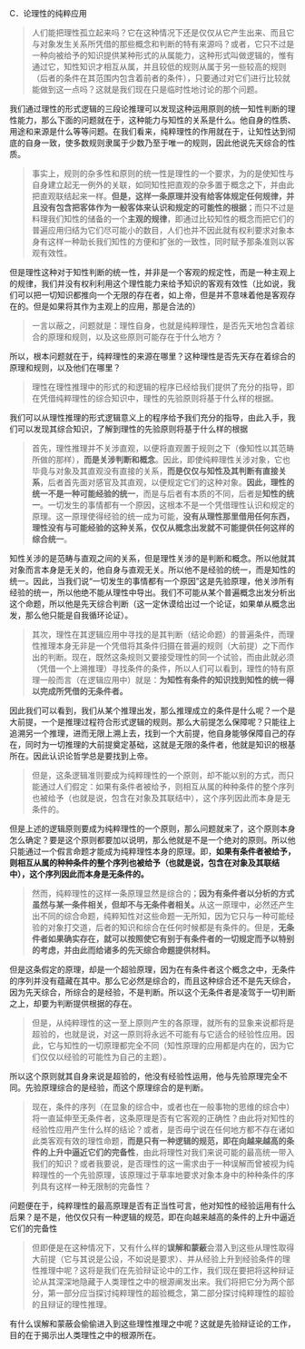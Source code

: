 <p>C．论理性的纯粹应用</p><blockquote>人们能把理性孤立起来吗？它在这种情况下还是仅仅从它产生出来、而且它与对象发生关系所凭借的那些概念和判断的特有来源吗？或者，它只不过是一种向被给予的知识提供某种形式的从属能力，这种形式叫做逻辑的，惟有通过它，知性知识才相互从属，并且较低的规则从属于另一些较高的规则（后者的条件在其范围内包含着前者的条件），只要通过对它们进行比较就能做到这一点吗？这就是我们现在只是临时性地讨论的那个问题。</blockquote><p>我们通过理性的形式逻辑的三段论推理可以发现这种运用原则的统一知性判断的理性能力，那么下面的问题就在于，这种能力与知性的关系是什么。他自身的性质、用途和来源是什么等等问题。在我们看来，纯粹理性的作用就在于，让知性达到彻底的自身一致，使多数规则隶属于少数乃至于唯一的规则，因此他说先天综合的性质。</p><blockquote>事实上，规则的杂多性和原则的统一性是理性的一个要求，为的是使知性与自身建立起无一例外的关联，如同知性把直观的杂多置于概念之下，并由此把直观联结起来一样。<b>但是，这样一条原理并没有给客体规定任何规律，并且没有包含把客体作为一般客体来认识和规定的可能性的根据</b>；而只不过是料理我们知性的储备的一个<b>主观的规律</b>，即通过比较知性的概念而把它们的普遍应用归结为它们尽可能小的数目，人们也并不因此就有权利要求对象本身有这样一种助长我们知性的方便和扩张的一致性，同时赋予那条准则以客观有效性。</blockquote><p>但是理性这种对于知性判断的统一性，并非是一个客观的规定性，而是一种主观上的规律，我们并没有权利利用这个理性能力来给予知识的客观有效性（比如说，我们可以把一切知识都推向一个无限的存在者，如上帝，但是并不意味着他是客观存在的。但是如果将其作为主观上的应用，那是合法的）</p><blockquote>一言以蔽之，问题就是：理性自身，也就是纯粹理性，是否先天地包含着综合的原理和规则，以及这些原则可能存在于什么地方？</blockquote><p>所以，根本问题就在于，纯粹理性的来源在哪里？这种理性是否先天存在着综合的原理和规则，以及他们在哪里？</p><blockquote>理性在理性推理中的形式的和逻辑的程序已经给我们提供了充分的指导，即在凭借纯粹理性的综合知识中，理性的先验原则将基于什么样的根据。</blockquote><p>我们可以从理性推理的形式逻辑意义上的程序给予我们充分的指导，由此入手，我们可以发现其综合知识，了解到理性的先验原则将基于什么样的根据</p><blockquote>首先，理性推理并不关涉直观，以便将直观置于规则之下（像知性以其范畴所做的那样），<b>而是关涉判断和概念</b>。因此，即使纯粹理性关涉对象，它也毕竟与对象及其直观没有直接的关系，<b>而是仅仅与知性及其判断有直接关系</b>，后者首先面对感官及其直观，以便规定它们的这种对象。<b>因此，理性的统一不是一种可能经验的统一</b>，而是与后者有本质的不同，后者是<b>知性的统一</b>。一切发生的事情都有一个原因，这根本不是一个凭借理性认识和规定的原理。这一原理使得经验的统一成为可能，<b>没有从理性那里借用任何东西，理性没有与可能经验的这种关系，仅仅从概念出发就不可能提供任何这样的综合统一</b>。</blockquote><p>知性关涉的是范畴与直观之间的关系，但是理性关涉的是判断和概念。所以他就其对象而言本身是无关的，他自身与直观无关。所以他不是经验的统一，而是知性的统一。因此，当我们说“一切发生的事情都有一个原因”这是先验原理，他关涉所有经验的统一，所以他绝不能从理性中导出。我们不可能从某个普遍概念出发分析出这个命题，所以他是先天综合判断（这一定休谟给出过一个论证，如果单从概念出发，那么他只能是自我循环论证）。</p><blockquote>其次，理性在其逻辑应用中寻找的是其判断（结论命题）的普遍条件，而理性推理本身无非是一个凭借将其条件归摄在普遍的规则（大前提）之下而作出的判断。现在，既然这条规则又要接受理性的同一个试验，而由此就必须（凭借一个上溯推理）寻找条件的条件，所以人们可以看到，理性的特有原理一般而言（在逻辑应用中）就是：<b>为知性有条件的知识找到知性的统一得以完成所凭借的无条件者。</b></blockquote><p>因此我们可以看到，我们从某个推理出发，那么推理成立的条件是什么呢？一个是大前提，一个是推理过程符合形式逻辑的规则。那么大前提怎么保障呢？只能往上追溯另一个推理，进而无限上溯上去，找到一个大前提，他自身能够保障自己的存在，同时为一切推理的大前提奠定基础，这就是无限的条件者，他就是知识的根基所在。因此认识论哲学总是要找到上帝。</p><blockquote>但是，这条逻辑准则要成为纯粹理性的一个原则，却不能以别的方式，而只能通过人们假定：如果有条件者被给予，则相互从属的种种条件的整个序列也被给予（也就是说，包含在对象及其联结中），这个序列因此而本身是无条件的。</blockquote><p>但是上述的逻辑原则要成为纯粹理性的一个原则，那么问题就来了，这个原则本身怎么确定？要是这个原则都要加以说明，那么他就是不是一个绝对的原则。所以他只能通过一个假言命题才能成为纯粹理性本身的原理。即，<b>如果有条件者被给予，则相互从属的种种条件的整个序列也被给予（也就是说，包含在对象及其联结中），这个序列因此而本身是无条件的。</b></p><blockquote>然而，纯粹理性的这样一条原理显然是综合的；<b>因为有条件者以分析的方式虽然与某一条件相关，但却不与无条件者相关。</b>从这一原理中，必然还产生出不同的综合命题，纯粹知性对这些命题一无所知，因为它只与一种可能经验的对象打交道，后者的知识和综合在任何时候都是有条件的。但是，<b>无条件者如果确实存在，就可以按照使它有别于有条件者的一切规定而予以特别的考虑，并由此而给诸多的先天综合命题提供材料。</b></blockquote><p>但是这条假定的原理，却是一个超验原理，因为在有条件者这个概念之中，无条件的序列并没有蕴藏在其中。那么它必然是综合的，而且这种综合还不是先天综合，因为先天综合，所综合的是经验，不是判断。所以这个无条件者是凌驾于一切判断之上，却要为判断提供根据的存在。</p><blockquote>但是，从纯粹理性的这一至上原则产生的各原理，就所有的显象来说都将是超验的，也就是说，对这一原则将永远不可能有与它适合的经验性应用。因此，它与知性的一切原理都完全不同（知性原理的应用都是内在的，因为它们仅仅以经验的可能性为自己的主题）。</blockquote><p>所以这个原则就其自身来说是超验的，他没有经验性运用，他与先验原理完全不同。先验原理综合的是经验，而这个原理综合的是判断。</p><blockquote>现在，条件的序列（在显象的综合中，或者也在一般事物的思维的综合中）将一直延伸至无条件者，这条原理是否有它客观的正确性？由此将对知性的经验性应用产生什么样的结论？或者，是否毋宁说在任何地方都不存在诸如此类客观有效的理性命题，<b>而是只有一种逻辑的规范，即在向越来越高的条件的上升中逼近它们的完备性</b>，由此将理性对我们来说可能的最高统一带入我们的知识？或者我要说，是否理性的这一需求由于一种误解而曾被视为纯粹理性的一个先验原理，该原理过于草率地要求对象本身中的种种条件的序列具有这样一种无限制的完备性？</blockquote><p>问题便在于，纯粹理性的最高原理是否有正当性可言，他对知性的经验运用有什么后果？是不是，他仅仅只有一种逻辑的规范，即在向越来越高的条件的上升中逼近它们的完备性</p><blockquote>但即便是在这种情况下，又有什么样的<b>误解和蒙蔽</b>会潜入到这些从理性取得大前提（它与其说是公设，不如说是要求）、并从经验上升到经验条件的理性推理中呢？这将是我们在先验辩证论中的工作，我们现在要把将这种辩证论从其深深地隐藏于人类理性之中的根源阐发出来。我们将把它分为两个部分，第一部分应当探讨纯粹理性的超验概念，第二部分探讨纯粹理性的超验的且辩证的理性推理。</blockquote><p>有什么误解和蒙蔽会偷偷进入到这些理性推理之中呢？这就是先验辩证论的工作，目的在于揭示出人类理性之中的根源所在。</p><p></p>